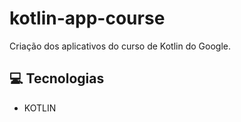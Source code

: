 # kotlin-app-course

Criação dos aplicativos do curso de Kotlin do Google.

## 💻 Tecnologias
- KOTLIN


